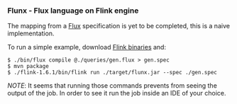 ### Flunx - Flux language on Flink engine

The mapping from a [Flux](www.github.com/influxdata/flux) specification is yet to be completed, this is a naive implementation.  

To run a simple example, download [Flink binaries](https://archive.apache.org/dist/flink/flink-1.6.1/) and:

```
$ ./bin/flux compile @./queries/gen.flux > gen.spec
$ mvn package
$ ./flink-1.6.1/bin/flink run ./target/flunx.jar --spec ./gen.spec
```

_NOTE_: It seems that running those commands prevents from seeing the output of the job. In order to see it run the job inside an IDE of your choice.
